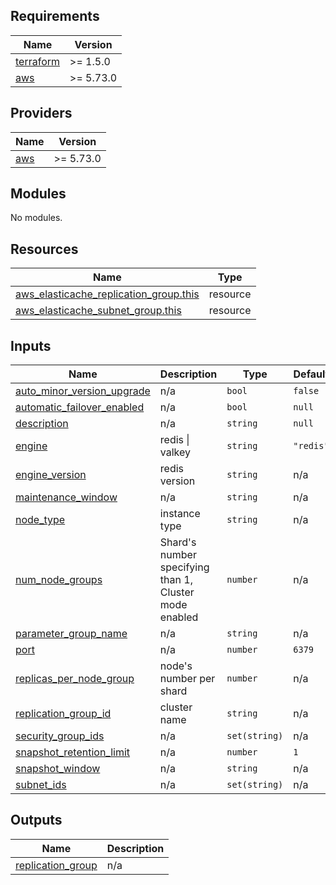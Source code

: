<!-- BEGIN_TF_DOCS -->
## Requirements

| Name | Version |
|------|---------|
| <a name="requirement_terraform"></a> [terraform](#requirement\_terraform) | >= 1.5.0 |
| <a name="requirement_aws"></a> [aws](#requirement\_aws) | >= 5.73.0 |

## Providers

| Name | Version |
|------|---------|
| <a name="provider_aws"></a> [aws](#provider\_aws) | >= 5.73.0 |

## Modules

No modules.

## Resources

| Name | Type |
|------|------|
| [aws_elasticache_replication_group.this](https://registry.terraform.io/providers/hashicorp/aws/latest/docs/resources/elasticache_replication_group) | resource |
| [aws_elasticache_subnet_group.this](https://registry.terraform.io/providers/hashicorp/aws/latest/docs/resources/elasticache_subnet_group) | resource |

## Inputs

| Name | Description | Type | Default | Required |
|------|-------------|------|---------|:--------:|
| <a name="input_auto_minor_version_upgrade"></a> [auto\_minor\_version\_upgrade](#input\_auto\_minor\_version\_upgrade) | n/a | `bool` | `false` | no |
| <a name="input_automatic_failover_enabled"></a> [automatic\_failover\_enabled](#input\_automatic\_failover\_enabled) | n/a | `bool` | `null` | no |
| <a name="input_description"></a> [description](#input\_description) | n/a | `string` | `null` | no |
| <a name="input_engine"></a> [engine](#input\_engine) | redis \| valkey | `string` | `"redis"` | no |
| <a name="input_engine_version"></a> [engine\_version](#input\_engine\_version) | redis version | `string` | n/a | yes |
| <a name="input_maintenance_window"></a> [maintenance\_window](#input\_maintenance\_window) | n/a | `string` | n/a | yes |
| <a name="input_node_type"></a> [node\_type](#input\_node\_type) | instance type | `string` | n/a | yes |
| <a name="input_num_node_groups"></a> [num\_node\_groups](#input\_num\_node\_groups) | Shard's number<br/>  specifying than 1, Cluster mode enabled | `number` | n/a | yes |
| <a name="input_parameter_group_name"></a> [parameter\_group\_name](#input\_parameter\_group\_name) | n/a | `string` | n/a | yes |
| <a name="input_port"></a> [port](#input\_port) | n/a | `number` | `6379` | no |
| <a name="input_replicas_per_node_group"></a> [replicas\_per\_node\_group](#input\_replicas\_per\_node\_group) | node's number per shard | `number` | n/a | yes |
| <a name="input_replication_group_id"></a> [replication\_group\_id](#input\_replication\_group\_id) | cluster name | `string` | n/a | yes |
| <a name="input_security_group_ids"></a> [security\_group\_ids](#input\_security\_group\_ids) | n/a | `set(string)` | n/a | yes |
| <a name="input_snapshot_retention_limit"></a> [snapshot\_retention\_limit](#input\_snapshot\_retention\_limit) | n/a | `number` | `1` | no |
| <a name="input_snapshot_window"></a> [snapshot\_window](#input\_snapshot\_window) | n/a | `string` | n/a | yes |
| <a name="input_subnet_ids"></a> [subnet\_ids](#input\_subnet\_ids) | n/a | `set(string)` | n/a | yes |

## Outputs

| Name | Description |
|------|-------------|
| <a name="output_replication_group"></a> [replication\_group](#output\_replication\_group) | n/a |
<!-- END_TF_DOCS -->
